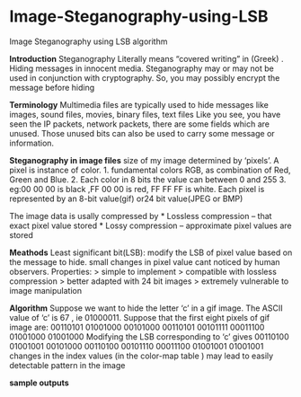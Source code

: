 # Image-Steganography-using-LSB
Image Steganography using LSB algorithm

**Introduction**
Steganography
Literally means “covered writing” in (Greek) .
Hiding messages in innocent media.
Steganography may or may not be used in conjunction with cryptography.
So, you may possibly encrypt the message before hiding

**Terminology**
 Multimedia files are typically used to hide messages like
images, sound files, movies, binary files, text files
 Like you see, you
have seen the IP packets, network packets, there are some fields which are unused. Those
unused bits can also be used to carry some message or information. 

**Steganography in image files**
 size of my image determined by ‘pixels’. A pixel is instance of color.
        1. fundamental colors RGB, as combination of Red, Green and Blue.
         2. Each color in 8 bits the value can between 0 and 255 
         3. eg:00 00 00 is black ,FF 00 00 is red, FF FF FF is white.
Each pixel is  represented by an 8-bit value(gif) or24 bit value(JPEG or BMP)

The image data is usally compressed by
              * Lossless compression – that exact pixel value stored
              * Lossy compression – approximate pixel values are stored 

**Meathods**
Least significant bit(LSB):  modify the LSB of pixel value based on the message to hide. small changes in pixel value cant noticed by human observers.
Properties:
                           > simple to implement 
                           > compatible with lossless compression
                           > better adapted with 24 bit images
                           > extremely vulnerable to image manipulation
                           
                           
                          

**Algorithm**
Suppose we want to hide the letter ‘c’ in a gif image. The ASCII value of ‘c’ is 67 , ie 01000011.
Suppose that the first eight pixels of gif image are:
      00110101    01001000    00101000     00110101
      00101111    00011100    01001000     01001000
Modifying the LSB corresponding to ‘c’ gives
       00110100    01001001      00101000    00110100
       00101110    00011100      01001001    01001001
 changes in the index values (in the color-map table ) may lead to easily detectable pattern in the image

**sample outputs**
